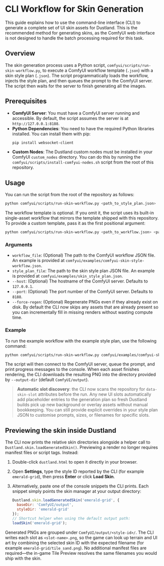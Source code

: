# CLI Workflow for Skin Generation

This guide explains how to use the command-line interface (CLI) to generate a complete set of UI skin assets for Dustland. This is the recommended method for generating skins, as the ComfyUI web interface is not designed to handle the batch processing required for this task.

## Overview

The skin generation process uses a Python script, `comfyui/scripts/run-skin-workflow.py`, to execute a ComfyUI workflow template (`.json`) with a skin style plan (`.json`). The script programmatically loads the workflow, injects the style plan, and then queues the prompt to the ComfyUI server. The script then waits for the server to finish generating all the images.

## Prerequisites

- **ComfyUI Server**: You must have a ComfyUI server running and accessible. By default, the script assumes the server is at `http://127.0.0.1:8188`.
- **Python Dependencies**: You need to have the required Python libraries installed. You can install them with pip:
  ```bash
  pip install websocket-client
  ```
- **Custom Nodes**: The Dustland custom nodes must be installed in your ComfyUI `custom_nodes` directory. You can do this by running the `comfyui/scripts/install-comfyui-nodes.sh` script from the root of this repository.

## Usage

You can run the script from the root of the repository as follows:

```bash
python comfyui/scripts/run-skin-workflow.py <path_to_style_plan.json>
```

The workflow template is optional. If you omit it, the script uses its built-in single-asset workflow that mirrors the template shipped with this repository. To provide a custom template, pass it as the first positional argument:

```bash
python comfyui/scripts/run-skin-workflow.py <path_to_workflow.json> <path_to_style_plan.json>
```

### Arguments

- `workflow_file`: (Optional) The path to the ComfyUI workflow JSON file. An example is provided at `comfyui/examples/comfyui-skin-style-workflow.json`.
- `style_plan_file`: The path to the skin style plan JSON file. An example is provided at `comfyui/examples/skin_style_plan.json`.
- `--host`: (Optional) The hostname of the ComfyUI server. Defaults to `127.0.0.1`.
- `--port`: (Optional) The port number of the ComfyUI server. Defaults to `8188`.
- `--force-regen`: (Optional) Regenerate PNGs even if they already exist on disk. By default the CLI now skips any assets that
  are already present so you can incrementally fill in missing renders without wasting compute time.

### Example

To run the example workflow with the example style plan, use the following command:

```bash
python comfyui/scripts/run-skin-workflow.py comfyui/examples/comfyui-skin-style-workflow.json comfyui/examples/skin_style_plan.json
```

The script will then connect to the ComfyUI server, queue the prompt, and print progress messages to the console. When each asset finishes rendering, the CLI downloads the resulting PNG into the directory provided by `--output-dir` (default `ComfyUI/output`).

> **Automatic slot discovery**: the CLI now scans the repository for `data-skin-slot` attributes before the run. Any new UI slots
> automatically add placeholder entries to the generation plan so fresh Dustland builds pick up new background or overlay assets
> without manual bookkeeping. You can still provide explicit overrides in your style plan JSON to customise prompts, sizes, or
> filenames for specific slots.

## Previewing the skin inside Dustland

The CLI now prints the relative skin directories alongside a helper call to `Dustland.skin.loadGeneratedSkin()`. Previewing a render no longer requires manifest files or script tags. Instead:

1. Double-click `dustland.html` to open it directly in your browser.
2. Open **Settings**, type the style ID reported by the CLI (for example `emerald-grid`), then press **Enter** or click **Load Skin**.
3. Alternatively, paste one of the console snippets the CLI prints. Each snippet simply points the skin manager at your output directory:

   ```js
   Dustland.skin.loadGeneratedSkin('emerald-grid', {
     baseDir: 'ComfyUI/output',
     styleDir: 'emerald-grid'
   });
   // Shortcut helper when using the default output path:
   loadSkin('emerald-grid');
   ```

Generated PNGs are grouped under `ComfyUI/output/<style-id>/`. The CLI writes each slot as `<slot-name>.png`, so the game can look up terrain and UI art by combining the selected skin ID with the expected filename (for example `emerald-grid/tile_sand.png`). No additional manifest files are required—the in-game Tile Preview resolves the same filenames you would ship with the skin.
